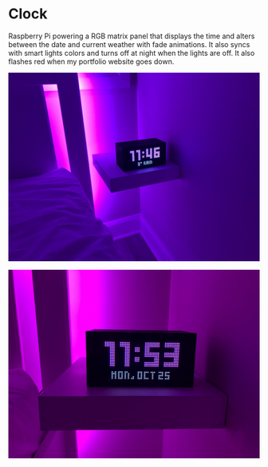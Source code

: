 # Clock
Raspberry Pi powering a RGB matrix panel that displays the time and alters between the date and current weather with fade animations. It also syncs with smart lights colors and turns off at night when the lights are off. It also flashes red when my portfolio website goes down.

![Image 1](https://github.com/TahaInc/clock/blob/main/Screenshots/Picture%20(1).JPEG?raw=true)

![Image 2](https://github.com/TahaInc/clock/blob/main/Screenshots/Picture%20(2).JPEG?raw=true)
